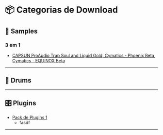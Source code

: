 # 📦 Categorias de Download

## 🎹 Samples

### 3 em 1 
- [CAPSUN ProAudio Trap Soul and Liquid Gold, Cymatics - Phoenix Beta, Cymatics - EQUINOX Beta](https://mega.nz/file/jZ1iXQ7R#BX0tmncYf1uvNY0bKZ2RLO6jNQuZ6cAyxaBo8tpfF7M)

---

## 🥁 Drums

---

## 🎛️ Plugins
- [Pack de Plugins 1](https://mega.nz/file/zJ0WzYZR#-EA3CFoBTxkjK-vC4c_tewUCTZtpYB3uK5gbIl59AKQ)
  - fasdf

---
